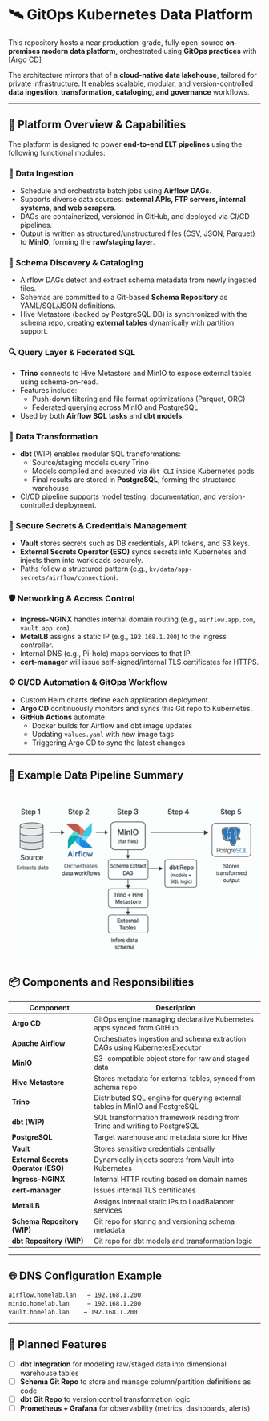 # 🛰️ GitOps Kubernetes Data Platform

This repository hosts a near production-grade, fully open-source **on-premises modern data platform**, orchestrated using **GitOps practices** with [Argo CD]

The architecture mirrors that of a **cloud-native data lakehouse**, tailored for private infrastructure. It enables scalable, modular, and version-controlled **data ingestion, transformation, cataloging, and governance** workflows.

---

## 🌉 Platform Overview & Capabilities

The platform is designed to power **end-to-end ELT pipelines** using the following functional modules:

### 🔁 Data Ingestion

- Schedule and orchestrate batch jobs using **Airflow DAGs**.
- Supports diverse data sources: **external APIs, FTP servers, internal systems, and web scrapers**.
- DAGs are containerized, versioned in GitHub, and deployed via CI/CD pipelines.
- Output is written as structured/unstructured files (CSV, JSON, Parquet) to **MinIO**, forming the **raw/staging layer**.

### 📄 Schema Discovery & Cataloging

- Airflow DAGs detect and extract schema metadata from newly ingested files.
- Schemas are committed to a Git-based **Schema Repository** as YAML/SQL/JSON definitions.
- Hive Metastore (backed by PostgreSQL DB) is synchronized with the schema repo, creating **external tables** dynamically with partition support.

### 🔍 Query Layer & Federated SQL

- **Trino** connects to Hive Metastore and MinIO to expose external tables using schema-on-read.
- Features include:
  - Push-down filtering and file format optimizations (Parquet, ORC)
  - Federated querying across MinIO and PostgreSQL
- Used by both **Airflow SQL tasks** and **dbt models**.

### 🔧 Data Transformation

- **dbt** (WIP) enables modular SQL transformations:
  - Source/staging models query Trino
  - Models compiled and executed via `dbt CLI` inside Kubernetes pods
  - Final results are stored in **PostgreSQL**, forming the structured warehouse
- CI/CD pipeline supports model testing, documentation, and version-controlled deployment.

### 🔐 Secure Secrets & Credentials Management

- **Vault** stores secrets such as DB credentials, API tokens, and S3 keys.
- **External Secrets Operator (ESO)** syncs secrets into Kubernetes and injects them into workloads securely.
- Paths follow a structured pattern (e.g., `kv/data/app-secrets/airflow/connection`).

### 🛡️ Networking & Access Control

- **Ingress-NGINX** handles internal domain routing (e.g., `airflow.app.com`, `vault.app.com`).
- **MetalLB** assigns a static IP (e.g., `192.168.1.200`) to the ingress controller.
- Internal DNS (e.g., Pi-hole) maps services to that IP.
- **cert-manager** will issue self-signed/internal TLS certificates for HTTPS.

### ⚙️ CI/CD Automation & GitOps Workflow

- Custom Helm charts define each application deployment.
- **Argo CD** continuously monitors and syncs this Git repo to Kubernetes.
- **GitHub Actions** automate:
  - Docker builds for Airflow and dbt image updates
  - Updating `values.yaml` with new image tags
  - Triggering Argo CD to sync the latest changes

---

## 🧠 Example Data Pipeline Summary

![Data Pipeline](Schema.png)

## 📦 Components and Responsibilities

| Component       | Description |
|----------------|-------------|
| **Argo CD**     | GitOps engine managing declarative Kubernetes apps synced from GitHub |
| **Apache Airflow** | Orchestrates ingestion and schema extraction DAGs using KubernetesExecutor |
| **MinIO**       | S3-compatible object store for raw and staged data |
| **Hive Metastore** | Stores metadata for external tables, synced from schema repo |
| **Trino**       | Distributed SQL engine for querying external tables in MinIO and PostgreSQL |
| **dbt (WIP)**   | SQL transformation framework reading from Trino and writing to PostgreSQL |
| **PostgreSQL**  | Target warehouse and metadata store for Hive |
| **Vault**       | Stores sensitive credentials centrally |
| **External Secrets Operator (ESO)** | Dynamically injects secrets from Vault into Kubernetes |
| **Ingress-NGINX** | Internal HTTP routing based on domain names |
| **cert-manager** | Issues internal TLS certificates |
| **MetalLB** | Assigns internal static IPs to LoadBalancer services |
| **Schema Repository (WIP)**  | Git repo for storing and versioning schema metadata |
| **dbt Repository (WIP)** | Git repo for dbt models and transformation logic |

---

## 🌐 DNS Configuration Example

```txt
airflow.homelab.lan   → 192.168.1.200
minio.homelab.lan     → 192.168.1.200
vault.homelab.lan    → 192.168.1.200
```
---

## 📌 Planned Features

- [ ] **dbt Integration** for modeling raw/staged data into dimensional warehouse tables
- [ ] **Schema Git Repo** to store and manage column/partition definitions as code
- [ ] **dbt Git Repo** to version control transformation logic
- [ ] **Prometheus + Grafana** for observability (metrics, dashboards, alerts)
